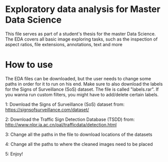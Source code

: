 # Exploratory data analysis for Master Data Science
This file serves as part of a student's thesis for the master Data Science. The EDA covers all basic image exploring tasks, such as the inspection of aspect ratios, file extensions, annotations, text and more

# How to use

The EDA files can be downloaded, but the user needs to change some paths in order for it to run on his end. Make sure to also download the labels for the Signs of Surveillance (SoS) dataset. The file is called "labels.rar". If you wanna run custom filters, you might have to add/delete certain labels.

1: Download the Signs of Surveillance (SoS) dataset from: https://signsofsurveillance.com/dataset/

2: Download the Traffic Sign Detection Database (TSDD) from: http://www.nlpr.ia.ac.cn/pal/trafficdata/detection.html

3: Change all the paths in the file to download locations of the datasets

4: Change all the paths to where the cleaned images need to be placed

5: Enjoy!
